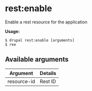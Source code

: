# rest:enable
Enable a rest resource for the application

**Usage:**
```
$ drupal rest:enable [arguments]
$ ree  
```

## Available arguments
Argument | Details
---------|-------------
resource-id | Rest ID
